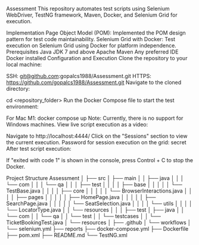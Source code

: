 Assessment
This repository automates test scripts using Selenium WebDriver, TestNG framework, Maven, Docker, and Selenium Grid for execution.

Implementation
Page Object Model (POM): Implemented the POM design pattern for test code maintainability.
Selenium Grid with Docker: Test execution on Selenium Grid using Docker for platform independence.
Prerequisites
Java JDK 7 and above
Apache Maven
Any preferred IDE
Docker installed
Configuration and Execution
Clone the repository to your local machine:

SSH: git@github.com:gopalcs1988/Assessment.git
HTTPS: https://github.com/gopalcs1988/Assessment.git
Navigate to the cloned directory:

cd <repository_folder>
Run the Docker Compose file to start the test environment:

For Mac M1: docker compose up
Note: Currently, there is no support for Windows machines.
View live script execution as a video:

Navigate to http://localhost:4444/
Click on the "Sessions" section to view the current execution.
Password for session execution on the grid: secret
After test script execution:

If "exited with code 1" is shown in the console, press Control + C to stop the Docker.

Project Structure
Assessment
│
├── src
│   ├── main
│   │   ├── java
│   │   │   └── com
│   │   │       └── qa
│   │   │           ├── test
│   │   │           │   ├── base
│   │   │           │   │   └── TestBase.java
│   │   │           │   ├── core
│   │   │           │   │   └── BrowserInteractions.java
│   │   │           │   ├── pages
│   │   │           │   │   ├── HomePage.java
│   │   │           │   │   ├── SearchPage.java
│   │   │           │   │   └── SeatSelection.java
│   │   │           │   └── utils
│   │   │           │       └── LocatorType.java
│   │   └── resources
│   │
│   ├── test
│       ├── java
│       │   └── com
│       │       └── qa
│       │           └── test
│       │               └── testcases
│       │                   └── TicketBookingTest.java
│       └── resources
│
├── .github
│   └── workflows
│       └── selenium.yml
├── reports
├── docker-compose.yml
├── Dockerfile
├── pom.xml
├── README.md
└── TestNG.xml
